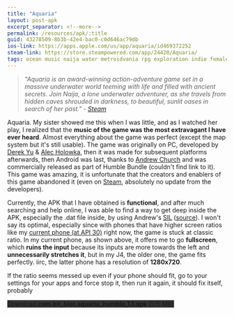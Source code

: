 ```yaml
---
title: "Aquaria"
layout: post-apk
excerpt_separator: <!--more-->
permalink: /resources/apk/:title
guid: 43278509-8b3b-42e4-bac0-c0d646ac79db
ios-link: https://apps.apple.com/us/app/aquaria/id469372252
steam-link: https://store.steampowered.com/app/24420/Aquaria/
tags: ocean music naija water metroidvania rpg exploration indie female-protaganist adventure action
---
```


>_"Aquaria is an award-winning action-adventure game set in a massive underwater world teeming with life and filled with ancient secrets. Join Naija, a lone underwater adventurer, as she travels from hidden caves shrouded in darkness, to beautiful, sunlit oases in search of her past." - <a href="https://store.steampowered.com/app/24420/Aquaria/" target="_blank">Steam</a>_

Aquaria. My sister showed me this when I was little, and as I watched her play, I realized that the **music of the game was the most extravagant I have ever heard**. <!--more-->Almost everything about the game was perfect (except the map system but it's still usable). The game was originally on PC, developed by [Derek Yu](https://en.wikipedia.org/wiki/Derek_Yu) & [Alec Holowka](https://en.wikipedia.org/wiki/Alec_Holowka), then it was made for subsequent platforms afterwards, then Android was last, thanks to [Andrew Church](https://achurch.org/) and was commercially released as part of Humble Bundle (couldn't find link to it). This game was amazing, it is unfortunate that the creators and enablers of this game abandoned it (even on [Steam](https://store.steampowered.com/app/24420/Aquaria/), absolutely no update from the developers). 

Currently, the APK that I have obtained is **functional**, and after much searching and help online, I was able to find a way to get deep inside the APK, especially the .dat file inside, by using Andrew's [SIL](https://achurch.org/SIL/) ([source]()). I won't say its optimal, especially since with phones that have higher screen ratios like my [current phone (at API 30)](https://arifhamed.github.io/about-devices) right now, the game is stuck at classic ratio. In my current phone, as shown above, it offers me to go **fullscreen**, which **ruins the input** because its inputs are more towards the left and **unnecessarily stretches it**, but in my J4, the older one, the game fits perfectly. iirc, the latter phone has a resolution of **1280x720**.

If the ratio seems messed up even if your phone should fit, go to your settings for your apps and force stop it, then run it again, it should fix itself, probably

<div class="text-center">
    <a class="btn btn-dark btn-block w-100" onclick='apk("com.bit_blot.aquaria_humble_1.1.apk")' target="_blank" style="text-decoration: none; background-color: #333;"> Download <b>com.bit_blot.aquaria_humble_1.1.apk</b> (515 MB)</a>
</div>
